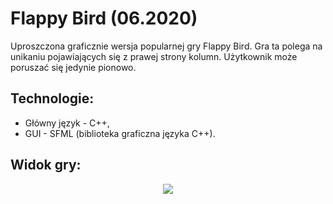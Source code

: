# Flappy Bird (06.2020)
Uproszczona graficznie wersja popularnej gry Flappy Bird. Gra ta polega na unikaniu pojawiających się z prawej strony kolumn. Użytkownik może poruszać się jedynie pionowo.

## Technologie:
* Główny język - C++,
* GUI - SFML (biblioteka graficzna języka C++).

## Widok gry:
<p align="center">
    <img src="screeny/flappy-bird.png">
</p>
